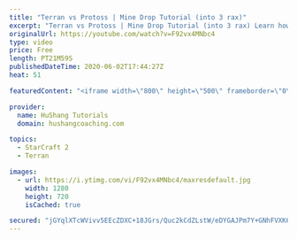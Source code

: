 ```yaml
---
title: "Terran vs Protoss | Mine Drop Tutorial (into 3 rax)"
excerpt: "Terran vs Protoss | Mine Drop Tutorial (into 3 rax) Learn how to start dominating Protoss players with one of the most standard builds in TvP. In this guide you'll learn how to begin with a mine drop to put on some pressure with the possibility of dealing game ending damage and then transition into a"
originalUrl: https://youtube.com/watch?v=F92vx4MNbc4
type: video
price: Free
length: PT21M59S
publishedDateTime: 2020-06-02T17:44:27Z
heat: 51

featuredContent: "<iframe width=\"800\" height=\"500\" frameborder=\"0\" src=\"https://www.youtube.com/embed/F92vx4MNbc4\" allow=\"accelerometer; autoplay; encrypted-media; gyroscope; picture-in-picture\" allowfullscreen></iframe>"

provider:
  name: HuShang Tutorials
  domain: hushangcoaching.com

topics:
  - StarCraft 2
  - Terran

images:
  - url: https://i.ytimg.com/vi/F92vx4MNbc4/maxresdefault.jpg
    width: 1280
    height: 720
    isCached: true

secured: "jGYqlXTcWVivv5EEcZDXC+18JGrs/Quc2kCdZLstW/eDYGAJPm7Y+GNhFVXK6y/BQmbOnHKB6aJXe5UQEP8k3Aq+csUZkGzZPe1Ba0Dd+RH+NeBRk1qde5RnyYNfC7pzolsbKkKhCX6NKlwXBJ1TvxxvzSQ64d4zPnjX6jfrTwZAIeM7DhqPcVIt69nfX61BupfI8hyMvzWiMrcEIi5PQLK2Jn0V3HCYmhZ6K3LPwuaJmuJSiQMTcxXnbNTVcoPPc4XdpgD3JjBynBYTg/7PPwH1wPoWVPPafqm3olXX2GlD1B5vmEIydIv0R9Ozw7c53wnYVaxZyOaEifB2QD9mVK1oLkWI9DQzCA4j8C7TeefdT4cfKNoeRXk5Pt/oCZnmdFhA1YeSygc5IKOC2yuo/a8RqH6UpxPOjhNaL6CVhYI=;TeADZ+nM9ebF+yIO3I+DXQ=="
---
```


